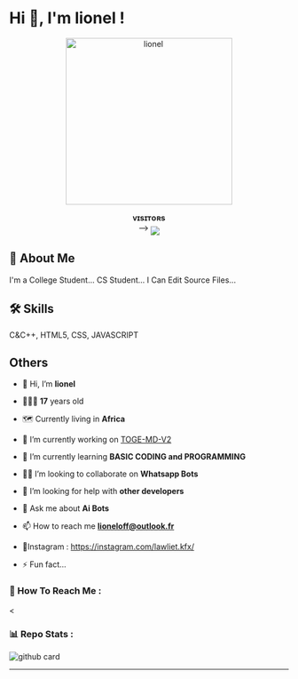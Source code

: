 # Hi 👋, I'm lionel !

<p align="center">  
  <a href="https://github.com/toge012345">
    <img alt="lionel" height="300" src="https://telegra.ph/file/e032a107c82cac9702783.jpg">
  </a>
</p>
<p align="center">
    <b>ᴠɪsɪᴛᴏʀs</b><br>
 -->    <img align="middle" src="https://profile-counter.glitch.me/toge012345/count.svg" />
</p>


## 📕 About Me
I'm a College Student...
CS Student...
I Can Edit Source Files...

## 🛠 Skills
C&C++, HTML5, CSS, JAVASCRIPT

## Others

- 👋 Hi, I’m **lionel**

-  👨🏻‍🦱 **17** years old

-  🗺 Currently living in **Africa**

- 🔭 I’m currently working on [TOGE-MD-V2](https://github.com/toge012345/TOGE-MD-V2)

- 🧠 I’m currently learning **BASIC CODING and PROGRAMMING**

- 👯‍♀️ I’m looking to collaborate on **Whatsapp Bots**

- 🤝 I’m looking for help with **other developers**

-  💬 Ask me about **Ai Bots**

- 📫 How to reach me **lioneloff@outlook.fr**
 
- 🚩Instagram : https://instagram.com/lawliet.kfx/

- ⚡️ Fun fact...

### 🗼 How To Reach Me :
<

### 📊 Repo Stats : 
![github card](https://github-readme-stats.vercel.app/api/pin/?username=toge012345&repo=TOGE-MD-V2&theme=radical)

---


  

